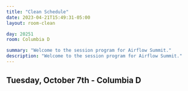 ```yaml
---
title: "Clean Schedule"
date: 2023-04-21T15:49:31-05:00
layout: room-clean

day: 20251
room: Columbia D

summary: "Welcome to the session program for Airflow Summit."
description: "Welcome to the session program for Airflow Summit."
---
```


## Tuesday, October 7th - Columbia D